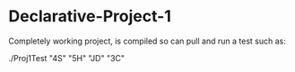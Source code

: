 # Declarative-Project-1

Completely working project, is compiled so can pull and run a test such as:

./Proj1Test "4S" "5H" "JD" "3C"
